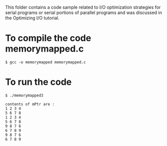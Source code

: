 This folder contains a code sample related to I/O optimization strategies for serial programs or serial portions of parallel programs and was discussed in the Optimizing I/O tutorial.

# To compile the code memorymapped.c
```
$ gcc -o memorymapped memorymapped.c
```

# To run the code
```
$ ./memorymapped3

contents of mPtr are :
1 2 3 4
5 6 7 8
1 2 3 4
5 6 7 8
9 8 7 6
6 7 8 9
9 8 7 6
6 7 8 9
```
